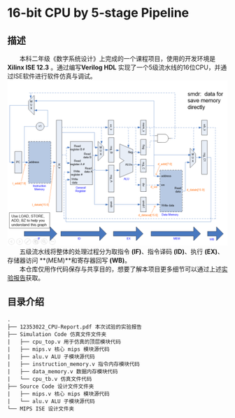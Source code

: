 # 16-bit CPU by 5-stage Pipeline

## 描述
　　本科二年级《数字系统设计》上完成的一个课程项目，使用的开发环境是 **Xilinx ISE 12.3** 。通过编写**Verilog HDL** 实现了一个5级流水线的16位CPU，并通过ISE软件进行软件仿真与调试。
<img src="/block diagram.png" width="800px">  
　　五级流水线将整体的处理过程分为取指令 **(IF)**、指令译码 **(ID)**、执行 **(EX)**、存储器访问 **(MEM)**和寄存器回写 **(WB)**。  
　　本仓库仅用作代码保存与共享目的，想要了解本项目更多细节可以通过上述<a href="/12353022_CPU-Report.pdf">实验报告</a>获取。

## 目录介绍 
    . 
    ├── 12353022_CPU-Report.pdf 本次试验的实验报告  
    ├── Simulation Code 仿真文件文件夹  
	|   ├── cpu_top.v 用于仿真的顶层模块代码  
	|   ├── mips.v 核心 mips 模块源代码  
	|   ├── alu.v ALU 子模块源代码  
	|   ├── instruction_memory.v 指令内存模块代码  
	|   ├── data_memory.v 数据内存模块代码  
	|   └── cpu_tb.v 仿真文件代码  
	├── Source Code 设计文件文件夹  
	|   ├── mips.v 核心 mips 模块源代码  
	|   └── alu.v ALU 子模块源代码  
	└── MIPS ISE 设计文件夹